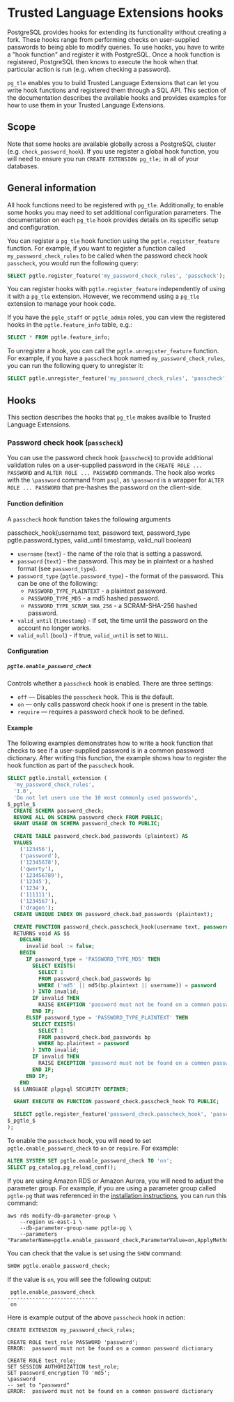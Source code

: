 # Trusted Language Extensions hooks

PostgreSQL provides hooks for extending its functionality without creating a fork. These hooks range from performing checks on user-supplied passwords to being able to modify queries. To use hooks, you have to write a "hook function" and register it with PostgreSQL. Once a hook function is registered, PostgreSQL then knows to execute the hook when that particular action is run (e.g. when checking a password).

`pg_tle` enables you to build Trusted Language Extensions that can let you write hook functions and registered them through a SQL API. This section of the documentation describes the available hooks and provides examples for how to use them in your Trusted Language Extensions.

## Scope

Note that some hooks are available globally across a PostgreSQL cluster (e.g. `check_password_hook`). If you use register a global hook function, you will need to ensure you run `CREATE EXTENSION pg_tle;` in all of your databases.

## General information

All hook functions need to be registered with `pg_tle`. Additionally, to enable some hooks you may need to set additional configuration parameters. The documentation on each `pg_tle` hook provides details on its specific setup and configuration.

You can register a `pg_tle` hook function using the `pgtle.register_feature` function. For example, if you want to register a function called `my_password_check_rules` to be called when the password check hook `passcheck`, you would run the following query:

```sql
SELECT pgtle.register_feature('my_password_check_rules', 'passcheck');
```

You can register hooks with `pgtle.register_feature` independently of using it with a `pg_tle` extension. However, we recommend using a `pg_tle` extension to manage your hook code.

If you have the `pgle_staff` or `pgtle_admin` roles, you can view the registered hooks in the `pgtle.feature_info` table, e.g.:

```sql
SELECT * FROM pgtle.feature_info;
```

To unregister a hook, you can call the `pgtle.unregister_feature` function. For example, if you have a `passcheck` hook named `my_password_check_rules`, you can run the following query to unregister it:

```sql
SELECT pgtle.unregister_feature('my_password_check_rules', 'passcheck');
```

## Hooks

This section describes the hooks that `pg_tle` makes availble to Trusted Language Extensions.

### Password check hook (`passcheck`)

You can use the password check hook (`passcheck`) to provide additional validation rules on a user-supplied password in the `CREATE ROLE ... PASSWORD` and `ALTER ROLE ... PASSWORD` commands. The hook also works with the `\password` command from `psql`, as `\password` is a wrapper for `ALTER ROLE ... PASSWORD` that pre-hashes the password on the client-side.

#### Function definition

A `passcheck` hook function takes the following arguments

passcheck_hook(username text, password text, password_type pgtle.password_types, valid_until timestamp, valid_null boolean)

* `username` (`text`) - the name of the role that is setting a password.
* `password` (`text`) - the password. This may be in plaintext or a hashed format (see `password_type`).
* `password_type` (`pgtle.password_type`) - the format of the password. This can be one of the following:
  * `PASSWORD_TYPE_PLAINTEXT` - a plaintext password.
  * `PASSWORD_TYPE_MD5` - a md5 hashed password.
  * `PASSWORD_TYPE_SCRAM_SHA_256` - a SCRAM-SHA-256 hashed password.
* `valid_until` (`timestamp`) - if set, the time until the password on the account no longer works.
* `valid_null` (`bool`) - if true, `valid_until` is set to `NULL`.

#### Configuration

##### `pgtle.enable_password_check`

Controls whether a `passcheck` hook is enabled. There are three settings:

* `off` — Disables the `passcheck` hook. This is the default.
* `on` — only calls password check hook if one is present in the table.
* `require` — requires a password check hook to be defined.

#### Example

The following examples demonstrates how to write a hook function that checks to see if a user-supplied password is in a common password dictionary. After writing this function, the example shows how to register the hook function as part of the `passcheck` hook.

```sql
SELECT pgtle.install_extension (
  'my_password_check_rules',
  '1.0',
  'Do not let users use the 10 most commonly used passwords',
$_pgtle_$
  CREATE SCHEMA password_check;
  REVOKE ALL ON SCHEMA password_check FROM PUBLIC;
  GRANT USAGE ON SCHEMA password_check TO PUBLIC;

  CREATE TABLE password_check.bad_passwords (plaintext) AS
  VALUES
    ('123456'),
    ('password'),
    ('12345678'),
    ('qwerty'),
    ('123456789'),
    ('12345'),
    ('1234'),
    ('111111'),
    ('1234567'),
    ('dragon');
  CREATE UNIQUE INDEX ON password_check.bad_passwords (plaintext);

  CREATE FUNCTION password_check.passcheck_hook(username text, password text, password_type pgtle.password_types, valid_until timestamp, valid_null boolean)
  RETURNS void AS $$
    DECLARE
      invalid bool := false;
    BEGIN
      IF password_type = 'PASSWORD_TYPE_MD5' THEN
        SELECT EXISTS(
          SELECT 1
          FROM password_check.bad_passwords bp
          WHERE ('md5' || md5(bp.plaintext || username)) = password
        ) INTO invalid;
        IF invalid THEN
          RAISE EXCEPTION 'password must not be found on a common password dictionary';
        END IF;
      ELSIF password_type = 'PASSWORD_TYPE_PLAINTEXT' THEN
        SELECT EXISTS(
          SELECT 1
          FROM password_check.bad_passwords bp
          WHERE bp.plaintext = password
        ) INTO invalid;
        IF invalid THEN
          RAISE EXCEPTION 'password must not be found on a common password dictionary';
        END IF;
      END IF;
    END
  $$ LANGUAGE plpgsql SECURITY DEFINER;

  GRANT EXECUTE ON FUNCTION password_check.passcheck_hook TO PUBLIC;

  SELECT pgtle.register_feature('password_check.passcheck_hook', 'passcheck');
$_pgtle_$
);
```

To enable the `passcheck` hook, you will need to set `pgtle.enable_password_check` to `on` or `require`. For example:

```sql
ALTER SYSTEM SET pgtle.enable_password_check TO 'on';
SELECT pg_catalog.pg_reload_conf();
```

If you are using Amazon RDS or Amazon Aurora, you will need to adjust the parameter group. For example, if you are using a parameter group called `pgtle-pg` that was referenced in the [installation instructions]('./01_insall.md'), you can run this command:

```shell
aws rds modify-db-parameter-group \
    --region us-east-1 \
    --db-parameter-group-name pgtle-pg \
    --parameters "ParameterName=pgtle.enable_password_check,ParameterValue=on,ApplyMethod=immediate"
```

You can check that the value is set using the `SHOW` command:

```sql
SHOW pgtle.enable_password_check;
```

If the value is `on`, you will see the following output:

```
 pgtle.enable_password_check
-----------------------------
 on
```

Here is example output of the above `passcheck` hook in action:

```
CREATE EXTENSION my_password_check_rules;

CREATE ROLE test_role PASSWORD 'password';
ERROR:  password must not be found on a common password dictionary

CREATE ROLE test_role;
SET SESSION AUTHORIZATION test_role;
SET password_encryption TO 'md5';
\password
-- set to "password"
ERROR:  password must not be found on a common password dictionary
```
